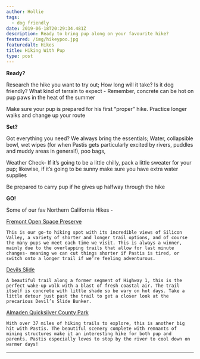 ```yaml
---
author: Hollie
tags:
  - dog friendly
date: 2019-06-18T20:29:34.481Z
description: Ready to bring pup along on your favourite hike?
featured: /img/hikeypoo.jpg
featuredalt: Hikes
title: Hiking With Pup
type: post
---
```

**Ready?**

Research the hike you want to try out; How long will it take? Is it dog friendly? What kind of terrain to expect - Remember, concrete can be hot on pup paws in the heat of the summer

Make sure your pup is prepared for his first “proper” hike. Practice longer walks and change up your route

**Set?**

Got everything you need? We always bring the essentials; Water, collapsible bowl, wet wipes (for when Pastis gets particularly excited by rivers, puddles and muddy areas in general!), poo bags, 

Weather Check- If it’s going to be a little chilly, pack a little sweater for your pup; likewise, if it’s going to be sunny make sure you have extra water supplies

Be prepared to carry pup if he gives up halfway through the hike

**GO!**

Some of our fav Northern California Hikes - 

[Fremont Open Space Preserve ](https://www.openspace.org/preserves/fremont-older)

	This is our go-to hiking spot with its incredible views of Silicon Valley, a variety of shorter and longer trail options, and of course the many pups we meet each time we visit. This is always a winner, mainly due to the overlapping trails that allow for last minute changes- meaning we can cut things shorter if Pastis is tired, or switch onto a longer trail if we’re feeling adventurous.

[Devils Slide](https://parks.smcgov.org/devils-slide-trail)

	A beautiful trail along a former segment of Highway 1, this is the perfect wake-up walk with a blast of fresh coastal air. The trail itself is concrete with little shade so be wary on hot days. Take a little detour just past the trail to get a closer look at the precarious Devil’s Slide Bunker.

[Almaden Quicksilver County Park](https://www.sccgov.org/sites/parks/parkfinder/pages/almadenpark.aspx)

	With over 37 miles of hiking trails to explore, this is another big hit with Pastis. The beautiful scenery complete with remnants of mining structures make it an interesting hike for both pup and parents. Pastis especially loves to stop by the river to cool down on warmer days!

****
